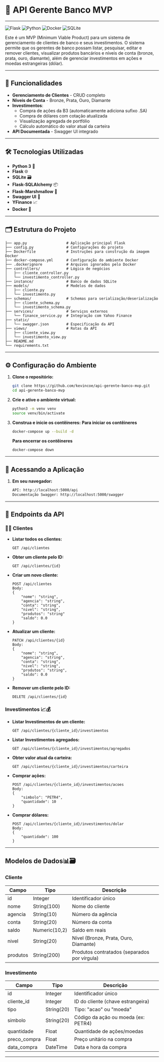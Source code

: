 # 💼 API Gerente Banco MVP
---

![Flask](https://img.shields.io/badge/Flask-000000?style=for-the-badge&logo=flask&logoColor=white)
![Python](https://img.shields.io/badge/Python-3776AB?style=for-the-badge&logo=python&logoColor=white)
![Docker](https://img.shields.io/badge/Docker-2496ED?style=for-the-badge&logo=docker&logoColor=white)
![SQLite](https://img.shields.io/badge/SQLite-003B57?style=for-the-badge&logo=sqlite&logoColor=white)

Este é um MVP (Minimum Viable Product) para um sistema de gerenciamento de clientes de banco e seus investimentos. O sistema permite que os gerentes de banco possam listar, pesquisar, editar e remover clientes, visualizar produtos bancários e níveis de conta (bronze, prata, ouro, diamante), além de gerenciar investimentos em ações e moedas estrangeiras (dólar).

---

## 🌟 Funcionalidades

- **Gerenciamento de Clientes** - CRUD completo
- **Níveis de Conta** - Bronze, Prata, Ouro, Diamante
- **Investimentos**:
  - Compra de ações da B3 (automaticamente adiciona sufixo .SA)
  - Compra de dólares com cotação atualizada
  - Visualização agregada de portfólio
  - Cálculo automático do valor atual da carteira
- **API Documentada** - Swagger UI integrado

---

## 🛠️ Tecnologias Utilizadas

- **Python 3** 🐍
- **Flask** 🌐
- **SQLite** 🗃️
- **Flask-SQLAlchemy** 📦
- **Flask-Marshmallow** 🌾
- **Swagger UI** 📜
- **YFinance** 📈
- **Docker** 🐋

---

## 🗂️ Estrutura do Projeto

```plaintext
├── app.py                  # Aplicação principal Flask
├── config.py               # Configurações do projeto
├── Dockerfile              # Instruções para construção da imagem Docker
├── docker-compose.yml      # Configuração do ambiente Docker
├── .dockerignore           # Arquivos ignorados pelo Docker
├── controllers/            # Lógica de negócios
│   ├── cliente_controller.py
│   └── investimento_controller.py
├── instance/               # Banco de dados SQLite
├── models/                 # Modelos de dados
│   ├── cliente.py
│   └── investimento.py
├── schemas/                # Schemas para serialização/deserialização
│   ├── cliente_schema.py
│   └── investimento_schema.py
├── services/               # Serviços externos
│   └── finance_service.py  # Integração com Yahoo Finance
├── static/
│   └── swagger.json        # Especificação da API
├── views/                  # Rotas da API
│   ├── cliente_view.py
│   └── investimento_view.py
├── README.md
└── requirements.txt
```

---

## ⚙️ Configuração do Ambiente

1. **Clone o repositório:**

   ```bash
   git clone https://github.com/kevincoe/api-gerente-banco-mvp.git
   cd api-gerente-banco-mvp
   ```

2. **Crie e ative o ambiente virtual:**

   ```bash
   python3 -m venv venv
   source venv/bin/activate
   ```

3. **Construa e inicie os contêineres:**
  **Para iniciar os contêineres**
   ```bash
   docker-compose up --build -d
   ```
   **Para encerrar os contêineres**
   ```bash
   docker-compose down
   ```

---

## 🚀 Acessando a Aplicação

1. **Em seu navegador:**

   ```bash
   API: http://localhost:5000/api
   Documentação Swagger: http://localhost:5000/swagger
   ```

---

## 📡 Endpoints da API

### 🧑‍💼 Clientes

- **Listar todos os clientes:**

  ```http
  GET /api/clientes
  ```

- **Obter um cliente pelo ID:**

  ```http
  GET /api/clientes/{id}
  ```

- **Criar um novo cliente:**

  ```http
  POST /api/clientes
  Body:
  {
      "nome": "string",
      "agencia": "string",
      "conta": "string",
      "nivel": "string",
      "produtos": "string"
      "saldo": 0.0
  }
  ```

- **Atualizar um cliente:**

  ```http
  PATCH /api/clientes/{id}
  Body:
  {
      "nome": "string",
      "agencia": "string",
      "conta": "string",
      "nivel": "string",
      "produtos": "string",
      "saldo": 0.0
  }
  ```

- **Remover um cliente pelo ID:**

  ```http
  DELETE /api/clientes/{id}
  ```

### Investimentos 📈💰

- **Listar Investimentos de um cliente:**
  ```http
  GET /api/clientes/{cliente_id}/investimentos
  ```

- **Listar Investimentos agregados:**
  ```http
  GET /api/clientes/{cliente_id}/investimentos/agregados
  ```

- **Obter valor atual da carteira:**
  ```http
  GET /api/clientes/{cliente_id}/investimentos/carteira
  ```

- **Comprar ações:**
  ```http
  POST /api/clientes/{cliente_id}/investimentos/acoes
  Body:
  {
      "simbolo": "PETR4",
      "quantidade": 10
  }
  ```

- **Comprar dólares:**
  ```http
  POST /api/clientes/{cliente_id}/investimentos/dolar
  Body:
  {
      "quantidade": 100
  }
  ```
---

## Modelos de Dados📊🗃️

### Cliente

| Campo     | Tipo         | Descrição                                         |
|-----------|--------------|---------------------------------------------------|
| id        | Integer      | Identificador único                               |
| nome      | String(100)  | Nome do cliente                                   |
| agencia   | String(10)   | Número da agência                                 |
| conta     | String(20)   | Número da conta                                   |
| saldo     | Numeric(10,2)| Saldo em reais                                    |
| nivel     | String(20)   | Nível (Bronze, Prata, Ouro, Diamante)             |
| produtos  | String(200)  | Produtos contratados (separados por vírgula)      |

### Investimento

| Campo        | Tipo         | Descrição                                  |
|--------------|--------------|--------------------------------------------|
| id           | Integer      | Identificador único                        |
| cliente_id   | Integer      | ID do cliente (chave estrangeira)          |
| tipo         | String(20)   | Tipo: "acao" ou "moeda"                    |
| simbolo      | String(20)   | Código da ação ou moeda (ex: PETR4)        |
| quantidade   | Float        | Quantidade de ações/moedas                 |
| preco_compra | Float        | Preço unitário na compra                   |
| data_compra  | DateTime     | Data e hora da compra                      |

---